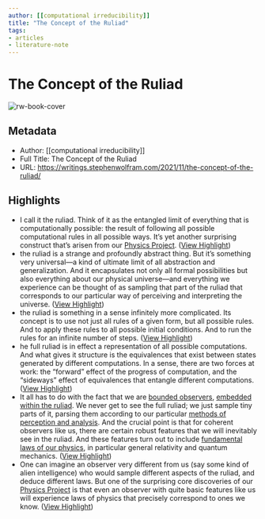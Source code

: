 ```yaml
---
author: [[computational irreducibility]]
title: "The Concept of the Ruliad"
tags: 
- articles
- literature-note
---
```

# The Concept of the Ruliad

![rw-book-cover](https://content.wolfram.com/uploads/sites/43/2021/11/1110swimg46.png)

## Metadata
- Author: [[computational irreducibility]]
- Full Title: The Concept of the Ruliad
- URL: https://writings.stephenwolfram.com/2021/11/the-concept-of-the-ruliad/

## Highlights
- I call it the ruliad. Think of it as the entangled limit of everything that is computationally possible: the result of following all possible computational rules in all possible ways. It’s yet another surprising construct that’s arisen from our [Physics Project](https://www.wolframphysics.org/). ([View Highlight](https://read.readwise.io/read/01h031xv7z1f4c3qhje2sg8bfb))
- the ruliad is a strange and profoundly abstract thing. But it’s something very universal—a kind of ultimate limit of all abstraction and generalization. And it encapsulates not only all formal possibilities but also everything about our physical universe—and everything we experience can be thought of as sampling that part of the ruliad that corresponds to our particular way of perceiving and interpreting the universe. ([View Highlight](https://read.readwise.io/read/01h031yqdf7198tnnmsrq8sabh))
- the ruliad is something in a sense infinitely more complicated. Its concept is to use not just all rules of a given form, but all possible rules. And to apply these rules to all possible initial conditions. And to run the rules for an infinite number of steps. ([View Highlight](https://read.readwise.io/read/01h0324s9nzg7njwxjazg2g0rd))
- he full ruliad is in effect a representation of all possible computations. And what gives it structure is the equivalences that exist between states generated by different computations. In a sense, there are two forces at work: the “forward” effect of the progress of computation, and the “sideways” effect of equivalences that entangle different computations. ([View Highlight](https://read.readwise.io/read/01h032hb6hf8nbvsre855vrm2b))
- It all has to do with the fact that we are [bounded observers](https://writings.stephenwolfram.com/2021/03/what-is-consciousness-some-new-perspectives-from-our-physics-project/), [embedded within the ruliad](https://writings.stephenwolfram.com/2021/04/why-does-the-universe-exist-some-perspectives-from-our-physics-project/). We never get to see the full ruliad; we just sample tiny parts of it, parsing them according to our particular [methods of perception and analysis](https://www.wolframscience.com/nks/chap-10--processes-of-perception-and-analysis/). And the crucial point is that for coherent observers like us, there are certain robust features that we will inevitably see in the ruliad. And these features turn out to include [fundamental laws of our physics](https://www.wolframphysics.org/), in particular general relativity and quantum mechanics. ([View Highlight](https://read.readwise.io/read/01h032jqne4rgbf2p8547jpa5c))
- One can imagine an observer very different from us (say some kind of alien intelligence) who would sample different aspects of the ruliad, and deduce different laws. But one of the surprising core discoveries of our [Physics Project](https://www.wolframphysics.org/) is that even an observer with quite basic features like us will experience laws of physics that precisely correspond to ones we know. ([View Highlight](https://read.readwise.io/read/01h032knj5rxgvws976t3a5bz7))
